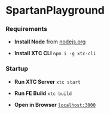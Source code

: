 SpartanPlayground
================================

### Requirements

- **Install Node**
	from [nodejs.org](http://nodejs.org/)

- **Install XTC CLI**
	`npm i -g xtc-cli`

### Startup

- **Run XTC Server**
	`xtc start`

- **Run FE Build**
	`xtc build`

- **Open in Browser**
	[`localhost:3000`](http://localhost:3000)
